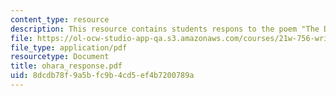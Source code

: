 ```yaml
---
content_type: resource
description: This resource contains students respons to the poem "The Day Lady Died."
file: https://ol-ocw-studio-app-qa.s3.amazonaws.com/courses/21w-756-writing-and-reading-poems-fall-2006/8dcdb78f9a5bfc9b4cd5ef4b7200789a_ohara_response.pdf
file_type: application/pdf
resourcetype: Document
title: ohara_response.pdf
uid: 8dcdb78f-9a5b-fc9b-4cd5-ef4b7200789a
---
```

